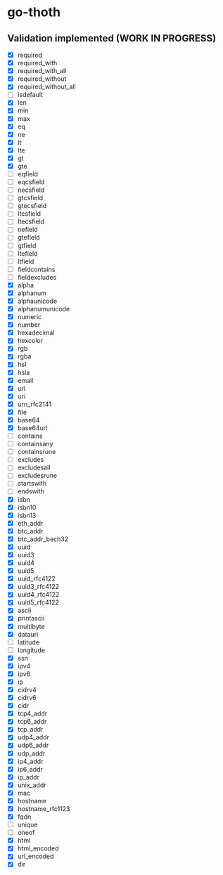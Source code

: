 # go-thoth

## Validation implemented (WORK IN PROGRESS)

- [x] required
- [x] required_with
- [x] required_with_all
- [x] required_without
- [x] required_without_all
- [ ] isdefault
- [x] len
- [x] min
- [x] max
- [x] eq
- [x] ne
- [x] lt
- [x] lte
- [x] gt
- [x] gte
- [ ] eqfield
- [ ] eqcsfield
- [ ] necsfield
- [ ] gtcsfield
- [ ] gtecsfield
- [ ] ltcsfield
- [ ] ltecsfield
- [ ] nefield
- [ ] gtefield
- [ ] gtfield
- [ ] ltefield
- [ ] ltfield
- [ ] fieldcontains
- [ ] fieldexcludes
- [x] alpha
- [x] alphanum
- [x] alphaunicode
- [x] alphanumunicode
- [x] numeric
- [x] number
- [x] hexadecimal
- [x] hexcolor
- [x] rgb
- [x] rgba
- [x] hsl
- [x] hsla
- [x] email
- [x] url
- [x] uri
- [x] urn_rfc2141
- [x] file
- [x] base64
- [x] base64url
- [ ] contains
- [ ] containsany
- [ ] containsrune
- [ ] excludes
- [ ] excludesall
- [ ] excludesrune
- [ ] startswith
- [ ] endswith
- [x] isbn
- [x] isbn10
- [x] isbn13
- [x] eth_addr
- [x] btc_addr
- [x] btc_addr_bech32
- [x] uuid
- [x] uuid3
- [x] uuid4
- [x] uuid5
- [x] uuid_rfc4122
- [x] uuid3_rfc4122
- [x] uuid4_rfc4122
- [x] uuid5_rfc4122
- [x] ascii
- [x] printascii
- [x] multibyte
- [x] datauri
- [ ] latitude
- [ ] longitude
- [x] ssn
- [x] ipv4
- [x] ipv6
- [x] ip
- [x] cidrv4
- [x] cidrv6
- [x] cidr
- [x] tcp4_addr
- [x] tcp6_addr
- [x] tcp_addr
- [x] udp4_addr
- [x] udp6_addr
- [x] udp_addr
- [x] ip4_addr
- [x] ip6_addr
- [x] ip_addr
- [x] unix_addr
- [x] mac
- [x] hostname
- [x] hostname_rfc1123
- [x] fqdn
- [ ] unique
- [ ] oneof
- [x] html
- [x] html_encoded
- [x] url_encoded
- [x] dir
